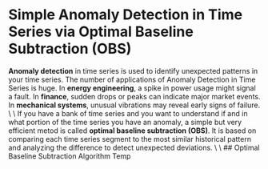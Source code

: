 # Simple Anomaly Detection in Time Series via Optimal Baseline Subtraction (OBS)
**Anomaly detection** in time series is used to identify unexpected patterns in your time series. The number of applications of Anomaly Detection in Time Series is huge. In **energy engineering**, a spike in power usage might signal a fault. In **finance**, sudden drops or peaks can indicate major market events. In **mechanical systems**, unusual vibrations may reveal early signs of failure.
\\ \\ 
If you have a bank of time series and you want to understand if and in what portion of the time series you have an anomaly, a simple but very efficient metod is called **optimal baseline subtraction (OBS)**. It is based on comparing each time series segment to the most similar historical pattern and analyzing the difference to detect unexpected deviations. 
\\ \\
## Optimal Baseline Subtraction Algorithm 
Temp
